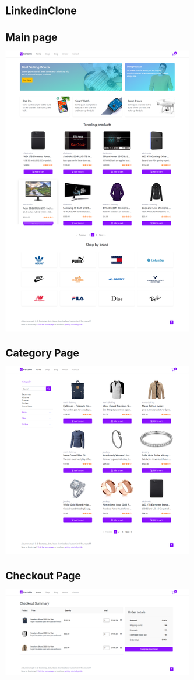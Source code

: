 # LinkedinClone

# Main page

![HomePage](ScreenShot/1.png)

# Category Page

![categoryPage](ScreenShot/2.png)

# Checkout Page

![checkoutpage](ScreenShot/3.png)